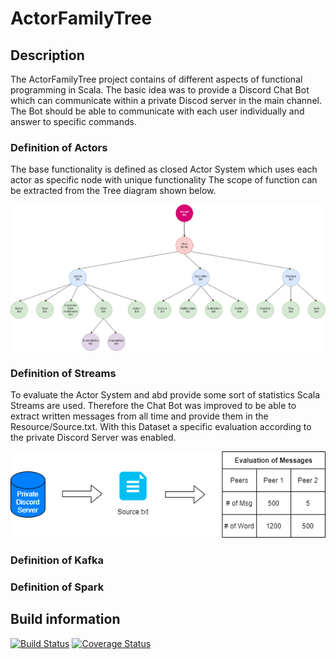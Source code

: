# ActorFamilyTree

## Description
The ActorFamilyTree project contains of different aspects of functional programming in Scala. The basic idea was to provide a Discord Chat Bot which can communicate within a private Discod server in the main channel. 
The Bot should be able to communicate with each user individually and answer to specific commands.

### Definition of Actors
The base functionality is defined as closed Actor System which uses each actor as specific node with unique functionality
The scope of function can be extracted from the Tree diagram shown below.

![Actor Family Tree](./Resources/Actor_Diagram.png)

### Definition of Streams
To evaluate the Actor System and abd provide some sort of statistics Scala Streams are used. Therefore the Chat Bot was improved to be able to extract written messages from all time and provide them in the Resource/Source.txt. With this Dataset a specific evaluation according to the private Discord Server was enabled.

![Stream Graphic](./Resources/Stream_Graphic.png)

### Definition of Kafka


### Definition of Spark

## Build information
[![Build Status](https://travis-ci.org/FizziR/ActorFamilyTree.svg?branch=master)](https://travis-ci.org/FizziR/ActorFamilyTree) [![Coverage Status](https://coveralls.io/repos/github/FizziR/ActorFamilyTree/badge.svg)](https://coveralls.io/github/FizziR/ActorFamilyTree)



